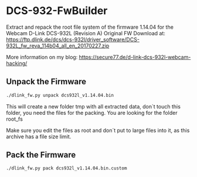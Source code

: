 # DCS-932-FwBuilder

Extract and repack the root file system of the firmware 1.14.04 for the Webcam D-Link DCS-932L (Revision A)
Original FW Download at: https://ftp.dlink.de/dcs/dcs-932l/driver_software/DCS-932L_fw_reva_114b04_all_en_20170227.zip

More information on my blog: https://secure77.de/d-link-dcs-932l-webcam-hacking/


## Unpack the Firmware

```bash
./dlink_fw.py unpack dcs932l_v1.14.04.bin
```

This will create a new folder tmp with all extracted data, don`t touch this folder, you need the files for the packing.
You are looking for the folder root_fs

Make sure you edit the files as root and don´t put to large files into it, as this archive has a file size limit.


## Pack the Firmware

```bash
./dlink_fw.py pack dcs932l_v1.14.04.bin.custom
```


